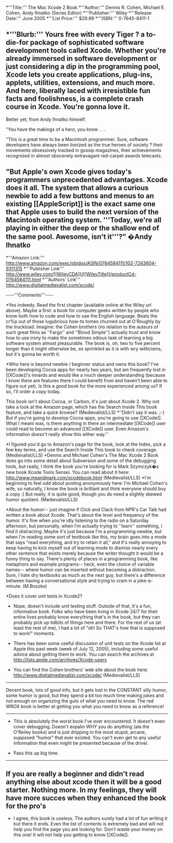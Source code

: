 


*'''Title:'''
The Mac Xcode 2 Book
*'''Author:'''
Dennis R. Cohen, Michael E. Cohen, Andy Ihnatko (Series Editor)
*'''Publisher:'''
Wiley
*'''Release Date:'''
June 2005
*'''List Price:'''
$29.99
*'''ISBN:'''
0-7645-8411-1

*'''Blurb:'''
Yours free with every Tiger ? a to-die-for package of sophisticated software development tools called Xcode. Whether you're already immersed in software development or just considering a dip in the programming pool, Xcode lets you create applications, plug-ins, applets, utilities, extensions, and much more. And here, liberally laced with irresistible fun facts and foolishness, is a complete crash course in Xcode. You're gonna love it.
----
Better yet, from Andy Ihnatko himself:

"You have the makings of a hero, you know . . .

"This is a great time to be a Macintosh programmer. Sure, software developers have always been lionized as the true heroes of society ? their movements obsessively tracked in gossip magazines, their achievements recognized in almost obscenely extravagant red-carpet awards telecasts.

"But Apple's own Xcode gives today's programmers unprecedented advantages. Xcode does it all. The system that allows a curious newbie to add a few buttons and menus to an existing [[AppleScript]] is the exact same one that Apple uses to build the next version of the Macintosh operating system. '''Today, we're all playing in either the deep or the shallow end of the same pool. Awesome, isn't it'''?"
�Andy Ihnatko
----

*'''Amazon Link:'''
http://www.amazon.com/exec/obidos/ASIN/0764584111/102-7243604-9311315
*'''Publisher Link'''
http://www.wiley.com/[[WileyCDA]]/[[WileyTitle]]/productCd-0764584111.html
*'''Authors' Link'''
http://www.digitalmedievalist.com/xcode/


----'''Comments'''----


*Yes indeedy. Read the first chapter (available online at the Wiley url above). Maybe a first: a book for computer geeks written by people who know both how to code and how to use the English language. Beats the cr%p out of those lugubrious how-to tomes churned out at O'Roughly by the truckload. Imagine: the Cohen brothers (no relation to the auteurs of such great films as ''Fargo'' and ''Blood Simple'') actually trust and know how to use irony to make the sometimes odious task of learning a big software system almost pleasurable. The book is, oh, two to five percent longer than it might otherwise be, so sprinkled as it is with wry witticisms, but it's gonna be worth it.

*Who here is beyond newbie / beginner status and owns this book? I've been developing Cocoa apps for nearly two years, but am frequently lost in [[XCode]]'s innards and would like a much deeper understanding (because I know there are features there I could benefit from and haven't been able to figure out yet). Is this a good book for the more experienced among us? If so, I'll order a copy today.

This book isn't about Cocoa, or Carbon, it's just about Xcode 2. Why not take a look at the Amazon page, which has the Search Inside This book feature, and take a quick browse? (Medievalist/LLS)
*''Didn't say it was. ;-) But if you're going to develop Cocoa apps, you're going to use [[XCode]]. What I meant was, is there anything in there an intermediate [[XCode]] user could read to become an advanced [[XCode]] user. Even Amazon's information doesn't really show this either way.''

*I figured you'd go to Amazon's page for the book, look at the Index, pick a few key terms, and use the Search Inside This book to check coverage. (Medievalist/LLS)
*Dennis and Michael Cohen's The Mac Xcode 2 Book does go into some detail about Subversion and some of the debugging tools, but really, I think the book you're looking for is Mark Szymczyk�s new book Xcode Tools Sensei. You can read about it here: http://www.meandmark.com/xcodebook.html (Medievalist/LLS)
*I'm beginning to feel odd about posting anonymously here: I'm Michael Cohen's wife, so naturally, I know the book is brilliant and think everyone should buy a copy :) But really, it is quite good, though you do need a slightly skewed humor quotient. (Medievalist/LLS)

*About the humor-- just imagine if Click and Clack from NPR's Car Talk had written a book about Xcode. That's about the level and frequency of the humor. It's fine when you're idly listening to the radio on a Saturday afternoon, but personally, when I'm actually trying to ''learn'' something, I find it distracting. Maybe it's just because I'm a programming newbie, but when I'm reading some sort of textbook like this, my brain goes into a mode that says "read everything, and try to retain it all," and it's really annoying to keep having to kick myself out of learning mode to dismiss nearly every other sentence that exists merely because the writer thought it would be a funny thing to say. There's plenty of places in a programming book, like metaphors and example programs-- heck, even the choice of variable names-- where humor can be inserted without becoming a distraction. Sure, I hate dry textbooks as much as the next guy, but there's a difference between having a conversational style and trying to cram in a joke-a-minute. (M.Boszko)



*Does it cover unit tests in Xcode2?

* Nope, doesn't include unit testing stuff.  Outside of that, it's a fun, informative book.  Folks who have been living in Xcode 24/7 for their entire lives probably know everything that's in the book, but they can probably pick up tidbits of things here and there.  For the rest of us (at least the rest of me), I had a lot of "oh! So THAT's how that is supposed to work!" moments.
* There has been some useful discussion of unit tests on the Xcode list at Apple this past week (week of July 12, 2005), including some useful advice about getting them to work. You can search the archives at http://lists.apple.com/archives/Xcode-users


* You can find the Cohen brothers' web site about the book here: http://www.digitalmedievalist.com/xcode/ (Medievalist/LLS)



----
Decent book, lots of good info, but it gets lost in the CONSTANT silly humor, some humor is good, but they spend a bit too much time making jokes and not enough on organizing the guts of what you need to know.
The red WROX book is better at getting you what you need to know as a reference!

----
* This is absolutely the worst book I've ever encountered. It doesn't even cover debugging. Doesn't expalin WHY you do anything (ala the O'Reiley books) and is just dripping in the most stupid, arcane, supposed "humor" that ever existed. You can't even get to any useful information that even might be presented because of the drivel.

* Pass this up big time.


----
If you are really a beginner and didn't read anything else about xcode then it will be a good starter. Nothing more. In my feelings, they will have more succes when they enhanced the book for the pro's
----
* I agree, this book is useless. The authors surely had a lot of fun writing it but there it ends.  Even the list of contents is extremely bad and will not help you find the page you are looking for.
Don't waste your money on this one! It will not help you getting to know [[XCode]].